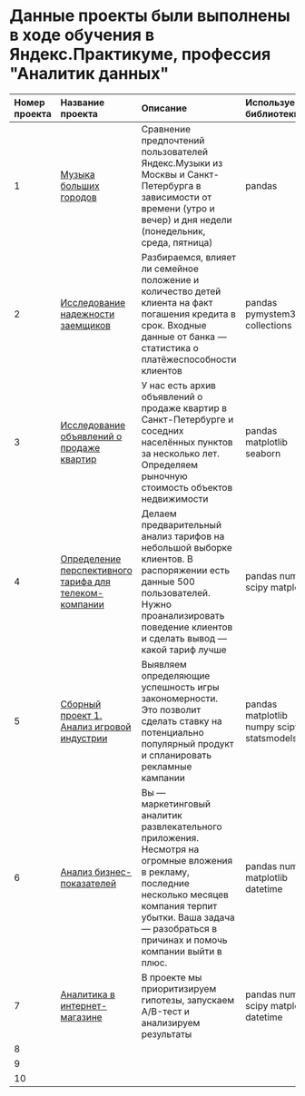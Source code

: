 # Данные проекты были выполнены в ходе обучения в Яндекс.Практикуме, профессия "Аналитик данных" 


|Номер проекта|Название проекта|Описание|Используемые библиотеки|
|:---------------------|:-----------------------|:--------------------------|:--------------------------|
|1|[Музыка больших городов](https://github.com/GarnetsAleksandr/yandex_praktikum/tree/main/1%20%D0%91%D0%B0%D0%B7%D0%BE%D0%B2%D1%8B%D0%B9%20Python)|Сравнение предпочтений пользователей Яндекс.Музыки из Москвы и Санкт-Петербурга в зависимости от времени (утро и вечер) и дня недели (понедельник, среда, пятница)|pandas
|2|[Исследование надежности заемщиков](https://github.com/GarnetsAleksandr/yandex_praktikum/tree/main/2%20%D0%9F%D1%80%D0%B5%D0%B4%D0%BE%D0%B1%D1%80%D0%B0%D0%B1%D0%BE%D1%82%D0%BA%D0%B0%20%D0%B4%D0%B0%D0%BD%D0%BD%D1%8B%D1%85)|Разбираемся, влияет ли семейное положение и количество детей клиента на факт погашения кредита в срок. Входные данные от банка — статистика о платёжеспособности клиентов|pandas pymystem3 collections
|3|[Исследование объявлений о продаже квартир](https://github.com/GarnetsAleksandr/yandex_praktikum/tree/main/3%20%D0%98%D1%81%D1%81%D0%BB%D0%B5%D0%B4%D0%BE%D0%B2%D0%B0%D1%82%D0%B5%D0%BB%D1%8C%D1%81%D0%BA%D0%B8%D0%B9%20%D0%B0%D0%BD%D0%B0%D0%BB%D0%B8%D0%B7%20%D0%B4%D0%B0%D0%BD%D0%BD%D1%8B%D1%85)|У нас есть архив объявлений о продаже квартир в Санкт-Петербурге и соседних населённых пунктов за несколько лет. Определяем рыночную стоимость объектов недвижимости|pandas matplotlib seaborn
|4|[Определение перспективного тарифа для телеком-компании](https://github.com/GarnetsAleksandr/yandex_praktikum/tree/main/4%20%D0%A1%D1%82%D0%B0%D1%82%D0%B8%D1%81%D1%82%D0%B8%D1%87%D0%B5%D1%81%D0%BA%D0%B8%D0%B9%20%D0%B0%D0%BD%D0%B0%D0%BB%D0%B8%D0%B7%20%D0%B4%D0%B0%D0%BD%D0%BD%D1%8B%D1%85)|Делаем предварительный анализ тарифов на небольшой выборке клиентов. В распоряжении есть данные 500 пользователей. Нужно проанализировать поведение клиентов и сделать вывод — какой тариф лучше|pandas numpy scipy matplotlib
|5|[Сборный проект 1. Анализ игровой индустрии](https://github.com/GarnetsAleksandr/yandex_praktikum/tree/main/5%20%D0%A1%D0%B1%D0%BE%D1%80%D0%BD%D1%8B%D0%B9%20%D0%9F%D1%80%D0%BE%D0%B5%D0%BA%D1%82%20-%201)|Выявляем определяющие успешность игры закономерности. Это позволит сделать ставку на потенциально популярный продукт и спланировать рекламные кампании|pandas matplotlib numpy scipy statsmodels
|6|[Анализ бизнес-показателей](https://github.com/GarnetsAleksandr/yandex_praktikum/tree/main/6%20%D0%90%D0%BD%D0%B0%D0%BB%D0%B8%D0%B7%20%D0%B1%D0%B8%D0%B7%D0%BD%D0%B5%D1%81-%D0%BF%D0%BE%D0%BA%D0%B0%D0%B7%D0%B0%D1%82%D0%B5%D0%BB%D0%B5%D0%B9)|Вы — маркетинговый аналитик развлекательного приложения. Несмотря на огромные вложения в рекламу, последние несколько месяцев компания терпит убытки. Ваша задача — разобраться в причинах и помочь компании выйти в плюс.|pandas numpy matplotlib datetime
|7|[Аналитика в интернет-магазине](https://github.com/GarnetsAleksandr/yandex_praktikum/tree/main/7%20%D0%90%D0%BD%D0%B0%D0%BB%D0%B8%D1%82%D0%B8%D0%BA%D0%B0%20%D0%B2%20%D0%B8%D0%BD%D1%82%D0%B5%D1%80%D0%BD%D0%B5%D1%82-%D0%BC%D0%B0%D0%B3%D0%B0%D0%B7%D0%B8%D0%BD%D0%B5)|В проекте мы приоритизируем гипотезы, запускаем A/B-тест и анализируем результаты|pandas numpy scipy matplotlib datetime|
|8||||
|9||||
|10||||
